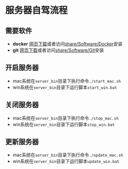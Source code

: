 # 服务器自驾流程


## 需要软件
- **docker** [网页下载](https://www.docker.com/get-started)或者访问[share/Software/Docker](nas.diandian.info/Software/Docker/)安装
- **git** [网页下载](https://tortoisegit.org)或者访问[share/Software/Git](nas.diandian.info/Software/Docker/)安装

## 开启服务器
- mac系统在`server_bin`目录下执行命令```./start_mac.sh```
- win系统在`server_bin`目录下运行脚本`start_win.bat`

## 关闭服务器
- mac系统在`server_bin`目录下执行命令```./stop_mac.sh```
- win系统在`server_bin`目录下运行脚本`stop_win.bat`

## 更新服务器
- mac系统在`server_bin`目录下执行命令```./update_mac.sh```
- win系统在`server_bin`目录下运行脚本`update_win.bat`

